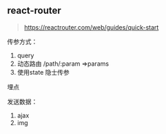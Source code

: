 ## react-router

> https://reactrouter.com/web/guides/quick-start



传参方式：

1. query
2. 动态路由 /path/:param =>params
3. 使用state 隐士传参



埋点



发送数据：

1. ajax
2. img